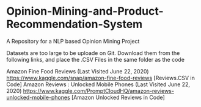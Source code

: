 # Opinion-Mining-and-Product-Recommendation-System
A Repository for a NLP based Opinion Mining Project

Datasets are too large to be uploade on Git. Download them from the following links, and place the .CSV Files in the same folder as the code

Amazon Fine Food Reviews (Last Visited June 22, 2020) https://www.kaggle.com/snap/amazon-fine-food-reviews [Reviews.CSV in Code]
Amazon Reviews : Unlocked Mobile Phones (Last Visited June 22, 2020) https://www.kaggle.com/PromptCloudHQ/amazon-reviews-unlocked-mobile-phones [Amazon Unlocked Reviews in Code]

